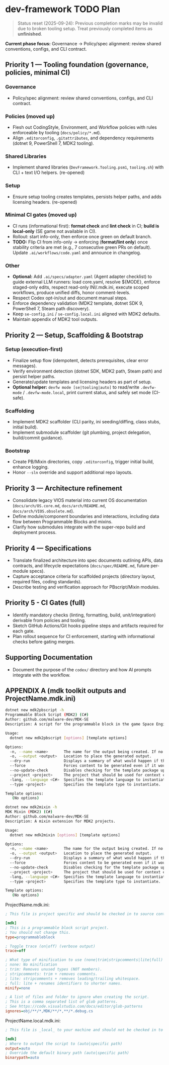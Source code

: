 # dev-framework TODO Plan

> Status reset (2025-09-24): Previous completion marks may be invalid due to broken tooling setup. Treat previously completed items as **unfinished**.

**Current phase focus:** Governance → Policy/spec alignment: review shared conventions, configs, and CLI contract.

## Priority 1 — Tooling foundation (governance, policies, minimal CI)

### Governance

- Policy/spec alignment: review shared conventions, configs, and CLI contract.

### Policies (moved up)

- Flesh out CodingStyle, Environment, and Workflow policies with rules enforceable by tooling (`docs/policy/*.md`).
- Align `.editorconfig`, `.gitattributes`, and dependency requirements (dotnet 9, PowerShell 7, MDK2 tooling).

### Shared Libraries

- Implement shared libraries (`DevFramework.Tooling.psm1`, `tooling.sh`) with CLI + text I/O helpers. (re-opened)

### Setup

- Ensure setup tooling creates templates, persists helper paths, and adds licensing headers. (re-opened)

### Minimal CI gates (moved up)

- CI runs (informational first): **format check** and **lint check** in CI; **build is local-only** (SE game not available in CI).
- Rollout: start info-only, then enforce once green on default branch.
- **TODO:** Flip CI from info-only → enforcing (**format/lint only**) once stability criteria are met (e.g., 7 consecutive green PRs on default). Update `.ai/workflows/code.yaml` and announce in changelog.

### Other

- **Optional:** Add `.ai/specs/adapter.yaml` (Agent adapter checklist) to guide external LLM runners: load core.yaml, resolve ${MODE}, enforce staged-only edits, respect read-only INI/.mdk.ini, execute scoped workflows, produce unified diffs, honor comment-levels.
- Respect Codex opt-in/out and document manual steps.
- Enforce dependency validation (MDK2 template, dotnet SDK 9, PowerShell 7, Steam path discovery).
- Keep `se-config.ini` / `se-config.local.ini` aligned with MDK2 defaults.
- Maintain appendix of MDK2 tool outputs.

## Priority 2 — Setup, Scaffolding & Bootstrap

### Setup (execution-first)

- Finalize setup flow (idempotent, detects prerequisites, clear error messages).
- Verify environment detection (dotnet SDK, MDK2 path, Steam path) and persist helper paths.
- Generate/update templates and licensing headers as part of setup.
- **Optional helper:** `devfw mode [se|tooling|auto]` to read/write `.devfw-mode` / `.devfw-mode.local`, print current status, and safely set mode (CI-safe).

### Scaffolding

- Implement MDK2 scaffolder (CLI parity, ini seeding/diffing, class stubs, initial build).
- Implement submodule scaffolder (git plumbing, project delegation, build/commit guidance).

### Bootstrap

- Create PB/Mixin directories, copy `.editorconfig`, trigger initial build, enhance logging.
- Honor `--sln` override and support additional repo layouts.

## Priority 3 — Architecture refinement

- Consolidate legacy VIOS material into current OS documentation (`docs/arch/OS.core.md`, `docs/arch/README.md`, `docs/arch/VIOS.obsolete.md`).
- Define module/component boundaries and interactions, including data flow between Programmable Blocks and mixins.
- Clarify how submodules integrate with the super-repo build and deployment process.

## Priority 4 — Specifications

- Translate finalized architecture into spec documents outlining APIs, data contracts, and lifecycle expectations (`docs/spec/README.md`, future per-module specs).
- Capture acceptance criteria for scaffolded projects (directory layout, required files, coding standards).
- Describe testing and verification approach for PBscript/Mixin modules.

## Priority 5 - CI Gates (full)

- Identify mandatory checks (linting, formatting, build, unit/integration) derivable from policies and tooling.
- Sketch GitHub Actions/Git hooks pipeline steps and artifacts required for each gate.
- Plan rollout sequence for CI enforcement, starting with informational checks before gating merges.

## Supporting Documentation

- Document the purpose of the `codex/` directory and how AI prompts integrate with the workflow.

## APPENDIX A (mdk toolkit outputs and ProjectName.mdk.ini)

```bash
dotnet new mdk2pbscript -h
Programmable Block Script (MDK2) (C#)
Author: github.com/malware-dev/MDK-SE
Description: A script for the programmable block in the game Space Engineers by Keen Software House.

Usage:
  dotnet new mdk2pbscript [options] [template options]

Options:
  -n, --name <name>       The name for the output being created. If no name is specified, the name of the output directory is used.
  -o, --output <output>   Location to place the generated output.
  --dry-run               Displays a summary of what would happen if the given command line were run if it would result in a template creation.
  --force                 Forces content to be generated even if it would change existing files.
  --no-update-check       Disables checking for the template package updates when instantiating a template.
  --project <project>     The project that should be used for context evaluation.
  -lang, --language <C#>  Specifies the template language to instantiate.
  --type <project>        Specifies the template type to instantiate.

Template options:
   (No options)

```

```bash
dotnet new mdk2mixin -h
MDK Mixin (MDK2) (C#)
Author: github.com/malware-dev/MDK-SE
Description: A mixin extension for MDK2 projects.

Usage:
  dotnet new mdk2mixin [options] [template options]

Options:
  -n, --name <name>       The name for the output being created. If no name is specified, the name of the output directory is used.
  -o, --output <output>   Location to place the generated output.
  --dry-run               Displays a summary of what would happen if the given command line were run if it would result in a template creation.
  --force                 Forces content to be generated even if it would change existing files.
  --no-update-check       Disables checking for the template package updates when instantiating a template.
  --project <project>     The project that should be used for context evaluation.
  -lang, --language <C#>  Specifies the template language to instantiate.
  --type <project>        Specifies the template type to instantiate.

Template options:
   (No options)

```

ProjectName.mdk.ini:

```ini
; This file is project specific and should be checked in to source control.

[mdk]
; This is a programmable block script project.
; You should not change this.
type=programmableblock

; Toggle trace (on|off) (verbose output)
trace=off

; What type of minification to use (none|trim|stripcomments|lite|full)
; none: No minification
; trim: Removes unused types (NOT members).
; stripcomments: trim + removes comments.
; lite: stripcomments + removes leading/trailing whitespace.
; full: lite + renames identifiers to shorter names.
minify=none

; A list of files and folder to ignore when creating the script.
; This is a comma separated list of glob patterns.
; See https://code.visualstudio.com/docs/editor/glob-patterns
ignores=obj/**/*,MDK/**/*,**/*.debug.cs

```

ProjectName.local.mdk.ini:

```ini
; This file is _local_ to your machine and should not be checked in to source control.

[mdk]
; Where to output the script to (auto|specific path)
output=auto
; Override the default binary path (auto|specific path)
binarypath=auto
```

